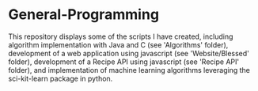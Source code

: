 # General-Programming
This repository displays some of the scripts I have created, including algorithm implementation with Java and C (see 'Algorithms' folder), development of a web application using javascript (see 'Website/Blessed' folder), development of a Recipe API using javascript (see 'Recipe API' folder), and implementation of machine learning algorithms leveraging the sci-kit-learn package in python.
